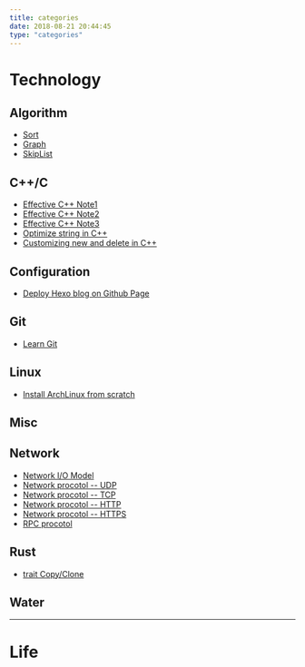```yaml
---
title: categories
date: 2018-08-21 20:44:45
type: "categories"
---
```


# Technology

## Algorithm

- [Sort](http://koushiro.me/2018/09/11/Algorithm-Sort/)
- [Graph](http://koushiro.me/2018/10/17/Algorithm-Graph/)
- [SkipList](https://koushiro.me/2018/10/23/Algorithm-SkipList/)

## C++/C

- [Effective C++ Note1](http://koushiro.me/2017/01/26/Effective-Cpp-Note1/)
- [Effective C++ Note2](http://koushiro.me/2017/02/03/Effective-Cpp-Note2/)
- [Effective C++ Note3](http://koushiro.me/2017/02/11/Effective-Cpp-Note3/)
- [Optimize string in C++](http://koushiro.me/2018/06/05/Cpp%E4%B8%AD%E7%9A%84%E5%AD%97%E7%AC%A6%E4%B8%B2%E4%BC%98%E5%8C%96/)
- [Customizing new and delete in C++](http://koushiro.me/2018/07/18/Customizing-new-and-delete-in-Cpp/)

## Configuration

- [Deploy Hexo blog on Github Page](http://koushiro.me/2017/01/02/Deploy-hexo-blog-on-github-page/)


## Git

- [Learn Git](http://koushiro.me/2018/03/15/Learn-Git/)


## Linux

- [Install ArchLinux from scratch](http://koushiro.me/2018/08/02/%E6%95%99%E5%90%84%E4%BD%8Dfriend%E5%AE%89%E8%A3%85Archlinux/)

## Misc



## Network

- [Network I/O Model]()
- [Network procotol -- UDP]()
- [Network procotol -- TCP]()
- [Network procotol -- HTTP]()
- [Network procotol -- HTTPS]()
- [RPC procotol]()

## Rust

- [trait Copy/Clone](http://koushiro.me/2018/09/27/Rust-trait-Clone-and-Copy/)   
## Water


---

# Life

